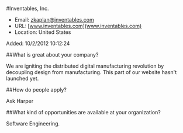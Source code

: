 
#Inventables, Inc.

* Email: [zkaplan@inventables.com](mailto:zkaplan@inventables.com)
* URL: [www.inventables.com](www.inventables.com)
* Location: United States

Added: 10/2/2012 10:12:24

##What is great about your company?

We are igniting the distributed digital manufacturing revolution by decoupling design from manufacturing.  This part of our website hasn't launched yet.

##How do people apply?

Ask Harper

##What kind of opportunities are available at your organization?

Software Engineering.

		
